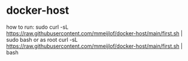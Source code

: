# docker-host

how to run:
sudo curl -sL https://raw.githubusercontent.com/mmeijlof/docker-host/main/first.sh | sudo bash
or as root
curl -sL https://raw.githubusercontent.com/mmeijlof/docker-host/main/first.sh | bash

